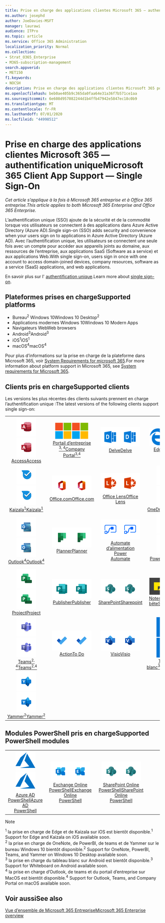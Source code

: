 ```yaml
---
title: Prise en charge des applications clientes Microsoft 365 — authentification unique
ms.author: josephd
author: JoeDavies-MSFT
manager: laurawi
audience: ITPro
ms.topic: article
ms.service: Office 365 Administration
localization_priority: Normal
ms.collection:
- Strat_O365_Enterprise
- M365-subscription-management
search.appverid:
- MET150
f1.keywords:
- NOCSH
description: Prise en charge des applications clientes Microsoft 365 pour l’authentification unique.
ms.openlocfilehash: beb0ae405b9c365da0faa64e31a36f7b571ce1aa
ms.sourcegitcommit: 6e608d957082244d1b4ffb47942e5847ec18c0b9
ms.translationtype: MT
ms.contentlocale: fr-FR
ms.lasthandoff: 07/01/2020
ms.locfileid: "44998512"
---
```

# <a name="microsoft-365-client-app-support--single-sign-on"></a><span data-ttu-id="bb35d-103">Prise en charge des applications clientes Microsoft 365 — authentification unique</span><span class="sxs-lookup"><span data-stu-id="bb35d-103">Microsoft 365 Client App Support — Single Sign-On</span></span>

<span data-ttu-id="bb35d-104">*Cet article s’applique à la fois à Microsoft 365 entreprise et à Office 365 entreprise.*</span><span class="sxs-lookup"><span data-stu-id="bb35d-104">*This article applies to both Microsoft 365 Enterprise and Office 365 Enterprise.*</span></span>

<span data-ttu-id="bb35d-105">L’authentification unique (SSO) ajoute de la sécurité et de la commodité lorsque vos utilisateurs se connectent à des applications dans Azure Active Directory (Azure AD).</span><span class="sxs-lookup"><span data-stu-id="bb35d-105">Single sign-on (SSO) adds security and convenience when your users sign on to applications in Azure Active Directory (Azure AD).</span></span> <span data-ttu-id="bb35d-106">Avec l’authentification unique, les utilisateurs se connectent une seule fois avec un compte pour accéder aux appareils joints au domaine, aux ressources de l’entreprise, aux applications SaaS (Software as a service) et aux applications Web.</span><span class="sxs-lookup"><span data-stu-id="bb35d-106">With single sign-on, users sign in once with one account to access domain-joined devices, company resources, software as a service (SaaS) applications, and web applications.</span></span>

<span data-ttu-id="bb35d-107">En savoir plus sur l' [authentification unique](https://docs.microsoft.com/azure/active-directory/manage-apps/what-is-single-sign-on).</span><span class="sxs-lookup"><span data-stu-id="bb35d-107">Learn more about [single sign-on](https://docs.microsoft.com/azure/active-directory/manage-apps/what-is-single-sign-on).</span></span>

## <a name="supported-platforms"></a><span data-ttu-id="bb35d-108">Plateformes prises en charge</span><span class="sxs-lookup"><span data-stu-id="bb35d-108">Supported platforms</span></span>

 - <span data-ttu-id="bb35d-109">Bureau<sup>2</sup> Windows 10</span><span class="sxs-lookup"><span data-stu-id="bb35d-109">Windows 10 Desktop<sup>2</sup></span></span>
 - <span data-ttu-id="bb35d-110">Applications modernes Windows 10</span><span class="sxs-lookup"><span data-stu-id="bb35d-110">Windows 10 Modern Apps</span></span>
 - <span data-ttu-id="bb35d-111">Navigateurs Web</span><span class="sxs-lookup"><span data-stu-id="bb35d-111">Web browsers</span></span>
 - <span data-ttu-id="bb35d-112">Android<sup>3</sup></span><span class="sxs-lookup"><span data-stu-id="bb35d-112">Android<sup>3</sup></span></span>
 - <span data-ttu-id="bb35d-113">iOS<sup>1</sup></span><span class="sxs-lookup"><span data-stu-id="bb35d-113">iOS<sup>1</sup></span></span>
 - <span data-ttu-id="bb35d-114">macOS<sup>4</sup></span><span class="sxs-lookup"><span data-stu-id="bb35d-114">macOS<sup>4</sup></span></span>

<span data-ttu-id="bb35d-115">Pour plus d’informations sur la prise en charge de la plateforme dans Microsoft 365, voir [System Requirements for microsoft 365](https://products.office.com/office-system-requirements).</span><span class="sxs-lookup"><span data-stu-id="bb35d-115">For more information about platform support in Microsoft 365, see [System requirements for Microsoft 365](https://products.office.com/office-system-requirements).</span></span>

## <a name="supported-clients"></a><span data-ttu-id="bb35d-116">Clients pris en charge</span><span class="sxs-lookup"><span data-stu-id="bb35d-116">Supported clients</span></span>

<span data-ttu-id="bb35d-117">Les versions les plus récentes des clients suivants prennent en charge l’authentification unique :</span><span class="sxs-lookup"><span data-stu-id="bb35d-117">The latest versions of the following clients support single sign-on:</span></span>

| | | | | | |
|:---:|:---:|:---:|:---:|:---:|:---:|
| <span data-ttu-id="bb35d-118">![Icône Access](media/o365-access-64x64.png)</span><span class="sxs-lookup"><span data-stu-id="bb35d-118">![Access icon](media/o365-access-64x64.png)</span></span> <br> [<span data-ttu-id="bb35d-119">Access</span><span class="sxs-lookup"><span data-stu-id="bb35d-119">Access</span></span>](https://products.office.com/access) | <span data-ttu-id="bb35d-120">![Icône portail d’entreprise](media/o365-microsoft-64x64.png)</span><span class="sxs-lookup"><span data-stu-id="bb35d-120">![Company portal icon](media/o365-microsoft-64x64.png)</span></span> <br> [<span data-ttu-id="bb35d-121">Portail d’entreprise <br> <sup>3, 4</sup></span><span class="sxs-lookup"><span data-stu-id="bb35d-121">Company <br> Portal<sup>3,4</sup> </span></span>](https://docs.microsoft.com/intune-user-help/sign-in-to-the-company-portal) | <span data-ttu-id="bb35d-122">![Icône Delve](media/o365-delve-64x64.png)</span><span class="sxs-lookup"><span data-stu-id="bb35d-122">![Delve icon](media/o365-delve-64x64.png)</span></span> <br> [<span data-ttu-id="bb35d-123">Delve</span><span class="sxs-lookup"><span data-stu-id="bb35d-123">Delve</span></span>](https://products.office.com/business/intelligent-search) | <span data-ttu-id="bb35d-124">![Icône de serveur Edge](media/o365-edge-64x64.png)</span><span class="sxs-lookup"><span data-stu-id="bb35d-124">![Edge icon](media/o365-edge-64x64.png)</span></span> <br> [<span data-ttu-id="bb35d-125">Edge<sup>1</sup></span><span class="sxs-lookup"><span data-stu-id="bb35d-125">Edge<sup>1</sup></span></span>](https://www.microsoft.com/windows/microsoft-edge) | <span data-ttu-id="bb35d-126">![Icône Excel](media/o365-excel-64x64.png)</span><span class="sxs-lookup"><span data-stu-id="bb35d-126">![Excel icon](media/o365-excel-64x64.png)</span></span> <br> [<span data-ttu-id="bb35d-127">Excel</span><span class="sxs-lookup"><span data-stu-id="bb35d-127">Excel</span></span>](https://products.office.com/excel) 
| <span data-ttu-id="bb35d-128">![Icône Kaizala](media/o365-kaizala-64x64.png)</span><span class="sxs-lookup"><span data-stu-id="bb35d-128">![Kaizala icon](media/o365-kaizala-64x64.png)</span></span> <br> [<span data-ttu-id="bb35d-129">Kaizala<sup>1</sup></span><span class="sxs-lookup"><span data-stu-id="bb35d-129">Kaizala<sup>1</sup></span></span>](https://products.office.com/en/business/microsoft-kaizala) | <span data-ttu-id="bb35d-130">![Icône Office.com](media/o365-office-64x64.png)</span><span class="sxs-lookup"><span data-stu-id="bb35d-130">![Office.com icon](media/o365-office-64x64.png)</span></span> <br> [<span data-ttu-id="bb35d-131">Office.com</span><span class="sxs-lookup"><span data-stu-id="bb35d-131">Office.com</span></span>](https://www.office.com/) | <span data-ttu-id="bb35d-132">![Icône de l’objectif](media/o365-lens-64x64.png)</span><span class="sxs-lookup"><span data-stu-id="bb35d-132">![Lens icon](media/o365-lens-64x64.png)</span></span> <br> [<span data-ttu-id="bb35d-133">Office Lens</span><span class="sxs-lookup"><span data-stu-id="bb35d-133">Office Lens</span></span>](https://www.microsoft.com/p/office-lens/9wzdncrfj3t8?activetab=pivot%3Aoverviewtab) | <span data-ttu-id="bb35d-134">![Icône OneDrive entreprise](media/o365-OneDrive-64x64.png)</span><span class="sxs-lookup"><span data-stu-id="bb35d-134">![OneDrive for Business icon](media/o365-OneDrive-64x64.png)</span></span> <br> [<span data-ttu-id="bb35d-135">OneDrive</span><span class="sxs-lookup"><span data-stu-id="bb35d-135">OneDrive</span></span>](https://products.office.com/onedrive-for-business/online-cloud-storage) | <span data-ttu-id="bb35d-136">![Icône OneNote](media/o365-OneNote-64x64.png)</span><span class="sxs-lookup"><span data-stu-id="bb35d-136">![OneNote icon](media/o365-OneNote-64x64.png)</span></span> <br> [<span data-ttu-id="bb35d-137">OneNote<sup>2</sup></span><span class="sxs-lookup"><span data-stu-id="bb35d-137">OneNote<sup>2</sup></span></span>](https://products.office.com/onenote) 
| <span data-ttu-id="bb35d-138">![Icône Outlook](media/o365-outlook-64x64.png)</span><span class="sxs-lookup"><span data-stu-id="bb35d-138">![Outlook icon](media/o365-outlook-64x64.png)</span></span> <br> [<span data-ttu-id="bb35d-139">Outlook<sup>4</sup></span><span class="sxs-lookup"><span data-stu-id="bb35d-139">Outlook<sup>4</sup></span></span>](https://products.office.com/outlook) | <span data-ttu-id="bb35d-140">![Icône planificateur](media/o365-planner-64x64.png)</span><span class="sxs-lookup"><span data-stu-id="bb35d-140">![Planner icon](media/o365-planner-64x64.png)</span></span> <br> [<span data-ttu-id="bb35d-141">Planner</span><span class="sxs-lookup"><span data-stu-id="bb35d-141">Planner</span></span>](https://products.office.com/business/task-management-software) | <span data-ttu-id="bb35d-142">![Icône de mise en marche automatique](media/o365-flow-64x64.png)</span><span class="sxs-lookup"><span data-stu-id="bb35d-142">![Power Automate icon](media/o365-flow-64x64.png)</span></span> <br> [<span data-ttu-id="bb35d-143">Automate d’alimentation <br></span><span class="sxs-lookup"><span data-stu-id="bb35d-143">Power <br> Automate</span></span>](https://flow.microsoft.com) | <span data-ttu-id="bb35d-144">![Icône PowerBI](media/o365-powerbi-64x64.png)</span><span class="sxs-lookup"><span data-stu-id="bb35d-144">![PowerBI icon](media/o365-powerbi-64x64.png)</span></span> <br> [<span data-ttu-id="bb35d-145">Power BI<sup>2</sup></span><span class="sxs-lookup"><span data-stu-id="bb35d-145">Power BI<sup>2</sup></span></span>](https://powerbi.microsoft.com)| <span data-ttu-id="bb35d-146">![Icône PowerPoint](media/o365-powerpoint-64x64.png)</span><span class="sxs-lookup"><span data-stu-id="bb35d-146">![PowerPoint icon](media/o365-powerpoint-64x64.png)</span></span> <br> [<span data-ttu-id="bb35d-147">PowerPoint</span><span class="sxs-lookup"><span data-stu-id="bb35d-147">PowerPoint</span></span>](https://products.office.com/powerpoint) 
| <span data-ttu-id="bb35d-148">![Icône Project](media/o365-project-64x64.png)</span><span class="sxs-lookup"><span data-stu-id="bb35d-148">![Project icon](media/o365-project-64x64.png)</span></span> <br> [<span data-ttu-id="bb35d-149">Project</span><span class="sxs-lookup"><span data-stu-id="bb35d-149">Project</span></span>](https://products.office.com/project) | <span data-ttu-id="bb35d-150">![Icône Publisher](media/o365-publisher-64x64.png)</span><span class="sxs-lookup"><span data-stu-id="bb35d-150">![Publisher icon](media/o365-publisher-64x64.png)</span></span> <br> [<span data-ttu-id="bb35d-151">Publisher</span><span class="sxs-lookup"><span data-stu-id="bb35d-151">Publisher</span></span>](https://products.office.com/publisher) | <span data-ttu-id="bb35d-152">![Icône de SharePoint](media/o365-sharepoint-64x64.png)</span><span class="sxs-lookup"><span data-stu-id="bb35d-152">![SharePoint icon](media/o365-sharepoint-64x64.png)</span></span> <br> [<span data-ttu-id="bb35d-153">SharePoint</span><span class="sxs-lookup"><span data-stu-id="bb35d-153">Sharepoint</span></span>](https://products.office.com/sharepoint) | <span data-ttu-id="bb35d-154">![Icône de pense-bête](media/o365-stickynotes-64x64.png)</span><span class="sxs-lookup"><span data-stu-id="bb35d-154">![Sticky Notes icon](media/o365-stickynotes-64x64.png)</span></span> <br> [<span data-ttu-id="bb35d-155">Notes du pense-bête</span><span class="sxs-lookup"><span data-stu-id="bb35d-155">Sticky Notes</span></span>](https://www.microsoft.com/p/microsoft-sticky-notes/9nblggh4qghw)  | <span data-ttu-id="bb35d-156">![Icône Sway](media/o365-sway-64x64.png)</span><span class="sxs-lookup"><span data-stu-id="bb35d-156">![Sway icon](media/o365-sway-64x64.png)</span></span> <br> [<span data-ttu-id="bb35d-157">Sway</span><span class="sxs-lookup"><span data-stu-id="bb35d-157">Sway</span></span>](https://sway.com) 
| <span data-ttu-id="bb35d-158">![Icône Teams](media/o365-teams-64x64.png)</span><span class="sxs-lookup"><span data-stu-id="bb35d-158">![Teams icon](media/o365-teams-64x64.png)</span></span> <br> [<span data-ttu-id="bb35d-159">Teams<sup>2, 4</sup></span><span class="sxs-lookup"><span data-stu-id="bb35d-159">Teams<sup>2,4</sup></span></span>](https://products.office.com/microsoft-teams/group-chat-software) | <span data-ttu-id="bb35d-160">![Icône action](media/o365-todo-64x64.png)</span><span class="sxs-lookup"><span data-stu-id="bb35d-160">![To Do icon](media/o365-todo-64x64.png)</span></span> <br> [<span data-ttu-id="bb35d-161">Action</span><span class="sxs-lookup"><span data-stu-id="bb35d-161">To Do</span></span>](https://todo.microsoft.com) | <span data-ttu-id="bb35d-162">![Icône Visio](media/o365-visio-64x64.png)</span><span class="sxs-lookup"><span data-stu-id="bb35d-162">![Visio icon](media/o365-visio-64x64.png)</span></span> <br> [<span data-ttu-id="bb35d-163">Visio</span><span class="sxs-lookup"><span data-stu-id="bb35d-163">Visio</span></span>](https://products.office.com/visio/flowchart-software) | <span data-ttu-id="bb35d-164">![Icône de tableau blanc](media/o365-whiteboard-64x64.png)</span><span class="sxs-lookup"><span data-stu-id="bb35d-164">![Whiteboard icon](media/o365-whiteboard-64x64.png)</span></span> <br> [<span data-ttu-id="bb35d-165">Tableau blanc<sup>3</sup></span><span class="sxs-lookup"><span data-stu-id="bb35d-165">Whiteboard<sup>3</sup></span></span>](https://whiteboard.microsoft.com/) | <span data-ttu-id="bb35d-166">![Icône Word](media/o365-word-64x64.png)</span><span class="sxs-lookup"><span data-stu-id="bb35d-166">![Word icon](media/o365-word-64x64.png)</span></span> <br> [<span data-ttu-id="bb35d-167">Word</span><span class="sxs-lookup"><span data-stu-id="bb35d-167">Word</span></span>](https://products.office.com/word) 
| <span data-ttu-id="bb35d-168">![Icône Yammer](media/o365-yammer-64x64.png)</span><span class="sxs-lookup"><span data-stu-id="bb35d-168">![Yammer icon](media/o365-yammer-64x64.png)</span></span> <br> [<span data-ttu-id="bb35d-169">Yammer<sup>2</sup></span><span class="sxs-lookup"><span data-stu-id="bb35d-169">Yammer<sup>2</sup></span></span>](https://products.office.com/yammer/yammer-overview) |

## <a name="supported-powershell-modules"></a><span data-ttu-id="bb35d-170">Modules PowerShell pris en charge</span><span class="sxs-lookup"><span data-stu-id="bb35d-170">Supported PowerShell modules</span></span>

| | | | | | |
|:---:|:---:|:---:|:---:|:---:|:---:|
| <span data-ttu-id="bb35d-171">![Icône Azure](media/o365-azure-64x64.png)</span><span class="sxs-lookup"><span data-stu-id="bb35d-171">![Azure icon](media/o365-azure-64x64.png)</span></span> <br> [<span data-ttu-id="bb35d-172">Azure AD <br> PowerShell</span><span class="sxs-lookup"><span data-stu-id="bb35d-172">Azure AD <br> PowerShell</span></span>](https://docs.microsoft.com/powershell/azure/active-directory/overview?view=azureadps-2.0) | <span data-ttu-id="bb35d-173">![Icône Exchange](media/o365-exchange-64x64.png)</span><span class="sxs-lookup"><span data-stu-id="bb35d-173">![Exchange icon](media/o365-exchange-64x64.png)</span></span> <br> [<span data-ttu-id="bb35d-174">Exchange Online <br> PowerShell</span><span class="sxs-lookup"><span data-stu-id="bb35d-174">Exchange Online <br> PowerShell</span></span>](https://docs.microsoft.com/powershell/exchange/exchange-online/exchange-online-powershell?view=exchange-ps) | <span data-ttu-id="bb35d-175">![Icône de SharePoint](media/o365-sharepoint-64x64.png)</span><span class="sxs-lookup"><span data-stu-id="bb35d-175">![SharePoint icon](media/o365-sharepoint-64x64.png)</span></span> <br> [<span data-ttu-id="bb35d-176">SharePoint Online <br> PowerShell</span><span class="sxs-lookup"><span data-stu-id="bb35d-176">SharePoint Online <br> PowerShell</span></span>](https://docs.microsoft.com/powershell/sharepoint/sharepoint-online/connect-sharepoint-online)

> [!NOTE]
> <span data-ttu-id="bb35d-177"><sup>1</sup> la prise en charge de Edge et de Kaizala sur iOS est bientôt disponible.</span><span class="sxs-lookup"><span data-stu-id="bb35d-177"><sup>1</sup> Support for Edge and Kaizala on iOS available soon.</span></span> <br>
> <span data-ttu-id="bb35d-178"><sup>2</sup> la prise en charge de OneNote, de PowerBI, de teams et de Yammer sur le bureau Windows 10 bientôt disponible.</span><span class="sxs-lookup"><span data-stu-id="bb35d-178"><sup>2</sup> Support for OneNote, PowerBI, Teams, and Yammer on Windows 10 Desktop available soon.</span></span> <br>
> <span data-ttu-id="bb35d-179"><sup>3</sup> la prise en charge du tableau blanc sur Android est bientôt disponible.</span><span class="sxs-lookup"><span data-stu-id="bb35d-179"><sup>3</sup> Support for Whiteboard on Android available soon.</span></span> <br>
> <span data-ttu-id="bb35d-180"><sup>4</sup> la prise en charge d’Outlook, de teams et du portail d’entreprise sur MacOS est bientôt disponible.</span><span class="sxs-lookup"><span data-stu-id="bb35d-180"><sup>4</sup> Support for Outlook, Teams, and Company Portal on macOS available soon.</span></span> <br>

## <a name="see-also"></a><span data-ttu-id="bb35d-181">Voir aussi</span><span class="sxs-lookup"><span data-stu-id="bb35d-181">See also</span></span>

[<span data-ttu-id="bb35d-182">Vue d’ensemble de Microsoft 365 Entreprise</span><span class="sxs-lookup"><span data-stu-id="bb35d-182">Microsoft 365 Enterprise overview</span></span>](https://docs.microsoft.com/microsoft-365/enterprise/microsoft-365-overview)
